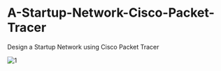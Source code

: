 # A-Startup-Network-Cisco-Packet-Tracer
Design a Startup Network using Cisco Packet Tracer

![1](https://user-images.githubusercontent.com/66380260/99958463-16725980-2d92-11eb-89d6-f5cf58d9d511.jpeg)
